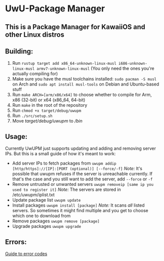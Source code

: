 # UwU-Package Manager

## This is a Package Manager for KawaiiOS and other Linux distros

## Building:
1. Run `rustup target add x86_64-unknown-linux-musl i686-unknown-linux-musl armv7-unknown-linux-musl` (You only need the ones you're actually compiling for)
1. Make sure you have the musl toolchains installed: `sudo pacman -S musl` on Arch and `sudo apt install musl-tools` on Debian and Ubuntu-based stuff
1. Run `make ARCH=[arm/x86/x64]` to choose whether to compile for Arm, x86 (32-bit) or x64 (x86_64, 64-bit)
1. Run `make` in the root of the repository
1. Run `chmod +x target/debug/uwupm`
1. Run `./src/setup.sh`
1. Move *target/debug/uwupm* to */bin*

## Usage:
Currently UwUPM just supports updating and adding and removing server IPs. But this is a small guide of how it's meant to work:
- Add server IPs to fetch packages from     `uwupm addip [http/https]://[IP]:[PORT (optional)] [--force/-f]` *Note:* It's possible that uwupm refuses if the server is unreachable currently. If that's the case and you still want to add the server, add `--force` or `-f` 
- Remove untrusted or unwanted servers      `uwupm removeip [same ip you used to register it]`
*Note:* The servers are stored in /etc/uwupm/iplist.txt
- Update package list                       `uwupm update`
- Install packages                          `uwupm install [package]`   *Note:* It scans *all* listed servers. So sometimes it might find multiple and you get to choose which one to download from
- Remove packages                           `uwupm remove [package]`
- Upgrade packages                          `uwupm upgrade`

## Errors:
[Guide to error codes](ERRORS.md)

